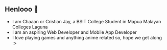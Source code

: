 ## Henlooo 👋

- I am Chaaan or Cristian Jay, a BSIT College Student in Mapua Malayan Colleges Laguna
- I am an aspiring Web Developer and Mobile App Developer
- I love playing games and anything anime related so, hope we get along :>
<!--
**Chaaan30/Chaaan30** is a ✨ _special_ ✨ repository because its `README.md` (this file) appears on your GitHub profile.

Here are some ideas to get you started:

- 🔭 I’m currently working on ...
- 🌱 I’m currently learning ...
- 👯 I’m looking to collaborate on ...
- 🤔 I’m looking for help with ...
- 💬 Ask me about ...
- 📫 How to reach me: ...
- 😄 Pronouns: ...
- ⚡ Fun fact: ...
-->
